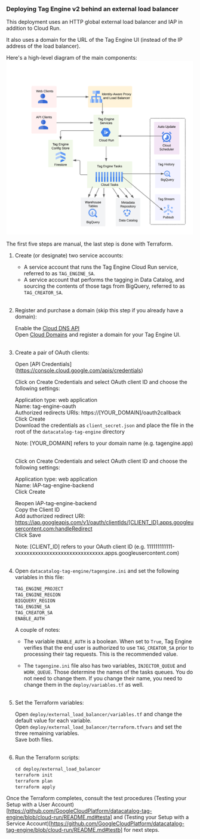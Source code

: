 ### Deploying Tag Engine v2 behind an external load balancer

This deployment uses an HTTP global external load balancer and IAP in addition to Cloud Run. 

It also uses a domain for the URL of the Tag Engine UI (instead of the IP address of the load balancer). 

Here's a high-level diagram of the main components: <br><img src="../static/architecture.png" alt="arch" width="500"/>

The first five steps are manual, the last step is done with Terraform. 

1. Create (or designate) two service accounts:

	- A service account that runs the Tag Engine Cloud Run service, referred to as `TAG_ENGINE_SA`. 
	- A service account that performs the tagging in Data Catalog, and sourcing the contents of those tags from BigQuery, referred to as `TAG_CREATOR_SA`. <br><br>


2. Register and purchase a domain (skip this step if you already have a domain):

   Enable the [Cloud DNS API](https://console.cloud.google.com/marketplace/product/google/dns.googleapis.com)<br>
   Open [Cloud Domains](https://console.cloud.google.com/net-services/domains/registrations/list) and register a domain for your Tag Engine UI.<br><br>


3. Create a pair of OAuth clients:

   Open [API Credentials] (https://console.cloud.google.com/apis/credentials)<br>

   Click on Create Credentials and select OAuth client ID and choose the following settings:<br>

   Application type: web application<br>
   Name: tag-engine-oauth<br>
   Authorized redirects URIs: https://[YOUR_DOMAIN]/oauth2callback<br> 
   Click Create<br>
   Download the credentials as `client_secret.json` and place the file in the root of the `datacatalog-tag-engine` directory<br> 

   Note: [YOUR_DOMAIN] refers to your domain name (e.g. tagengine.app)<br><br> 

   Click on Create Credentials and select OAuth client ID and choose the following settings:<br>

   Application type: web application<br>
   Name: IAP-tag-engine-backend<br>
   Click Create<br>

   Reopen IAP-tag-engine-backend<br> 
   Copy the Client ID<br>
   Add authorized redirect URI: https://iap.googleapis.com/v1/oauth/clientIds/[CLIENT_ID].apps.googleusercontent.com:handleRedirect<br>
   Click Save<br>

   Note: [CLIENT_ID] refers to your OAuth client ID (e.g. 111111111111-xxxxxxxxxxxxxxxxxxxxxxxxxxxxxxx.apps.googleusercontent.com)<br><br>


4. Open `datacatalog-tag-engine/tagengine.ini` and set the following variables in this file: 

	```
	TAG_ENGINE_PROJECT
	TAG_ENGINE_REGION  
	BIGQUERY_REGION
	TAG_ENGINE_SA
	TAG_CREATOR_SA
	ENABLE_AUTH  
	```

   A couple of notes: <br>

   - The variable `ENABLE_AUTH` is a boolean. When set to `True`, Tag Engine verifies that the end user is authorized to use `TAG_CREATOR_SA` prior to    processing their tag requests. This is the recommended value. <br>

   - The `tagengine.ini` file also has two variables, `INJECTOR_QUEUE` and `WORK_QUEUE`. Those determine the names of the tasks queues. You do not need to change them. If you change their name, you need to change them in the `deploy/variables.tf` as well.<br><br> 


5. Set the Terraform variables:

   Open `deploy/external_load_balancer/variables.tf` and change the default value for each variable.<br>
   Open `deploy/external_load_balancer/terraform.tfvars` and set the three remaining variables. <br>
   Save both files.<br><br> 


6. Run the Terraform scripts:

	```
	cd deploy/external_load_balancer
	terraform init
	terraform plan
	terraform apply
	```

Once the Terraform completes, consult the test procedures (Testing your Setup with a User Account)[https://github.com/GoogleCloudPlatform/datacatalog-tag-engine/blob/cloud-run/README.md#testa] and (Testing your Setup with a Service Account)[https://github.com/GoogleCloudPlatform/datacatalog-tag-engine/blob/cloud-run/README.md#testb] for next steps. 